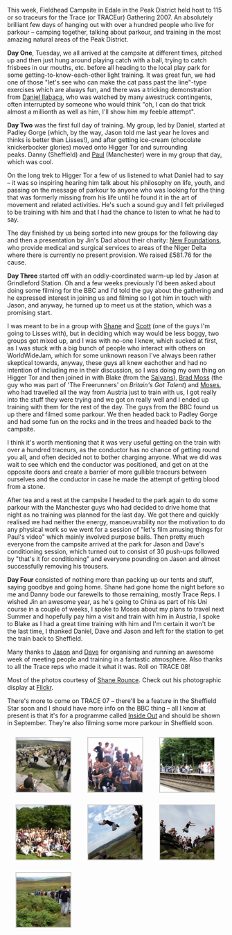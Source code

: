 This week, Fieldhead Campsite in Edale in the Peak District held host to 115 or so traceurs for the
Trace (or TRACEur) Gathering 2007. An absolutely brilliant few days of hanging out with over a
hundred people who live for parkour – camping together, talking about parkour, and training in the
most amazing natural areas of the Peak District.

**Day One**, Tuesday, we all arrived at the campsite at different times, pitched up and then just
hung around playing catch with a ball, trying to catch frisbees in our mouths, etc. before all
heading to the local play park for some getting-to-know-each-other light training. It was great fun,
we had one of those "let's see who can make the cat pass past the line"-type exercises which are
always fun, and there was a tricking demonstration from [Daniel
Ilabaca](http://www.danielilabaca.co.uk/), who was watched by many awestruck contingents, often
interrupted by someone who would think "oh, I can do that trick almost a millionth as well as him,
I'll show him my feeble attempt".

**Day Two** was the first full day of training. My group, led by Daniel, started at Padley Gorge
(which, by the way, Jason told me last year he loves and thinks is better than Lisses!), and after
getting ice-cream (chocolate knickerbocker glories) moved onto Higger Tor and surrounding
peaks. Danny (Sheffield) and [Paul](http://www.obsidianpkav.blogspot.com/) (Manchester) were in my
group that day, which was cool.

On the long trek to Higger Tor a few of us listened to what Daniel had to say – it was so inspiring
hearing him talk about his philosophy on life, youth, and passing on the message of parkour to
anyone who was looking for the thing that was formerly missing from his life until he found it in
the art of movement and related activities. He's such a sound guy and I felt privileged to be
training with him and that I had the chance to listen to what he had to say.

The day finished by us being sorted into new groups for the following day and then a presentation by
Jin's Dad about their charity: [New Foundations](http://www.newfoundationsuk.com/), who provide
medical and surgical services to areas of the Niger Delta where there is currently no present
provision. We raised £581.76 for the cause.

**Day Three** started off with an oddly-coordinated warm-up led by Jason at Grindleford Station. Oh
and a few weeks previously I'd been asked about doing some filming for the BBC and I'd told the guy
about the gathering and he expressed interest in joining us and filming so I got him in touch with
Jason, and anyway, he turned up to meet us at the station, which was a promising start.

I was meant to be in a group
with [Shane](http://www.shanerounce.com/) and [Scott](http://scotts-way.blogspot.com/) (one of the
guys I'm going to Lisses with), but in deciding which way would be less boggy, two groups got mixed
up, and I was with no-one I knew, which sucked at first, as I was stuck with a big bunch of people
who interact with others on WorldWideJam, which for some unknown reason I've always been rather
skeptical towards, anyway, these guys all knew eachother and had no intention of including me in
their discussion, so I was doing my own thing on Higger Tor and then joined in with Blake (from
the [Saiyans](http://saiyangarden.blogspot.com/)), [Brad
Moss](http://parkourbrad.blogspot.com/) (the guy who was part of 'The Freerunners' on *Britain's Got
Talent*) and [Moses](http://www.parkour-austria.at/), who had travelled all the way from Austria
just to train with us, I got really into the stuff they were trying and we got on really well and I
ended up training with them for the rest of the day. The guys from the BBC found us up there and
filmed some parkour. We then headed back to Padley Gorge and had some fun on the rocks and in the
trees and headed back to the campsite.

I think it's worth mentioning that it was very useful getting on the train with over a hundred
traceurs, as the conductor has no chance of getting round you all, and often decided not to bother
charging anyone. What we did was wait to see which end the conductor was positioned, and get on at
the opposite doors and create a barrier of more gullible traceurs between ourselves and the
conductor in case he made the attempt of getting blood from a stone.

After tea and a rest at the campsite I headed to the park again to do some parkour with the
Manchester guys who had decided to drive home that night as no training was planned for the last
day. We got there and quickly realised we had neither the energy, manoeuvrability nor the motivation
to do any physical work so we went for a session of "let's film amusing things for Paul's video"
which mainly involved purpose bails. Then pretty much everyone from the campsite arrived at the park
for Jason and Dave's conditioning session, which turned out to consist of 30 push-ups followed by
"that's it for conditioning" and everyone pounding on Jason and almost successfully removing his
trousers.

**Day Four** consisted of nothing more than packing up our tents and stuff, saying goodbye and going
home. Shane had gone home the night before so me and Danny bode our farewells to those remaining,
mostly Trace Reps. I wished Jin an awesome year, as he's going to China as part of his Uni course in
a couple of weeks, I spoke to Moses about my plans to travel next Summer and hopefully pay him a
visit and train with him in Austria, I spoke to Blake as I had a great time training with him and
I'm certain it won't be the last time, I thanked Daniel, Dave and Jason and left for the station to
get the train back to Sheffield.

Many thanks to [Jason](http://www.tracehq.com/) and [Dave](http://www.northernparkour.com/) for
organising and running an awesome week of meeting people and training in a fantastic atmosphere.
Also thanks to all the Trace reps who made it what it was. Roll on TRACE 08!

Most of the photos courtesy of [Shane Rounce](http://www.shanerouce.com/). Check out his
photographic display at [Flickr](http://www.flickr.com/shanerounce).

There's more to come on TRACE 07 – there'll be a feature in the Sheffield Star soon and I should
have more info on the BBC thing – all I know at present is that it's for a programme called [Inside
Out](http://www.bbc.co.uk/insideout) and should be shown in September. They're also filming some
more parkour in Sheffield soon.

<style type="text/css">
			#gallery-47 {
				margin: auto;
			}
			#gallery-47 .gallery-item {
				float: left;
				margin-top: 10px;
				text-align: center;
				width: 33%;
			}
			#gallery-47 img {
				border: 2px solid #cfcfcf;
			}
			#gallery-47 .gallery-caption {
				margin-left: 0;
			}
			/* see gallery_shortcode() in wp-includes/media.php */
		</style>
<div class="gallery galleryid-1130 gallery-columns-3 gallery-size-thumbnail" id="gallery-47"><dl class="gallery-item">
<dt class="gallery-icon portrait">
<img alt="" class="attachment-thumbnail size-thumbnail" decoding="async" height="125" loading="lazy" src="images/trace1-150x150.jpg" width="125"/>
</dt></dl><dl class="gallery-item">
<dt class="gallery-icon landscape">
<img alt="" class="attachment-thumbnail size-thumbnail" decoding="async" height="125" loading="lazy" src="images/trace2-150x150.jpg" width="125"/>
</dt></dl><dl class="gallery-item">
<dt class="gallery-icon landscape">
<img alt="" class="attachment-thumbnail size-thumbnail" decoding="async" height="125" loading="lazy" src="images/trace3-150x150.jpg" width="125"/>
</dt></dl><br style="clear: both"/><dl class="gallery-item">
<dt class="gallery-icon landscape">
<img alt="" class="attachment-thumbnail size-thumbnail" decoding="async" height="125" loading="lazy" src="images/trace4-150x150.jpg" width="125"/>
</dt></dl><dl class="gallery-item">
<dt class="gallery-icon landscape">
<img alt="" class="attachment-thumbnail size-thumbnail" decoding="async" height="125" loading="lazy" src="images/trace5-150x150.jpg" width="125"/>
</dt></dl><dl class="gallery-item">
<dt class="gallery-icon landscape">
<img alt="" class="attachment-thumbnail size-thumbnail" decoding="async" height="125" loading="lazy" sizes="auto, (max-width: 125px) 100vw, 125px" src="images/trace6-125x125.jpg" width="125"/>
</dt></dl><br style="clear: both"/><dl class="gallery-item">
<dt class="gallery-icon landscape">
<img alt="" class="attachment-thumbnail size-thumbnail" decoding="async" height="125" loading="lazy" src="images/trace7-150x150.jpg" width="125"/>
</dt></dl>
<br style="clear: both"/>
</div>